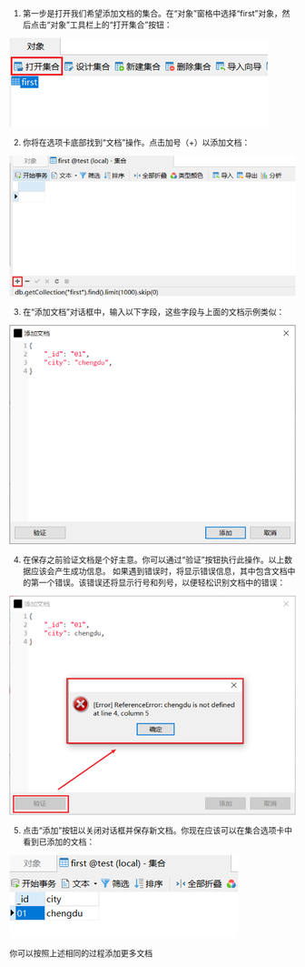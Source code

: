 1. 第一步是打开我们希望添加文档的集合。在“对象”窗格中选择“first”对象，然后点击“对象”工具栏上的“打开集合”按钮：

![image-20200617164232003](./img/image-20200617164232003-8332636.png)

2. 你将在选项卡底部找到“文档”操作。点击加号（+）以添加文档：

![image-20200617164335258](./img/image-20200617164335258-8332660.png)

3. 在“添加文档”对话框中，输入以下字段，这些字段与上面的文档示例类似：

![image-20200617164507600](./img/image-20200617164507600-8332679.png)

4. 在保存之前验证文档是个好主意。你可以通过“验证”按钮执行此操作。以上数据应该会产生成功信息。 如果遇到错误时，将显示错误信息，其中包含文档中的第一个错误。该错误还将显示行号和列号，以便轻松识别文档中的错误：

![image-20200617164555290](./img/image-20200617164555290-8332702.png)

5. 点击“添加”按钮以关闭对话框并保存新文档。你现在应该可以在集合选项卡中看到已添加的文档：

![image-20200617164630016](./img/image-20200617164630016-8332723.png)

你可以按照上述相同的过程添加更多文档
